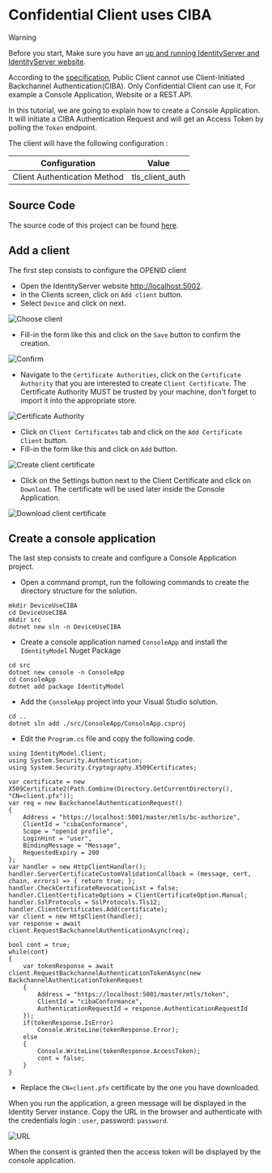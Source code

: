 # Confidential Client uses CIBA

> [!WARNING]
> Before you start, Make sure you have an [up and running IdentityServer and IdentityServer website](/documentation/gettingstarted/index.html).

According to the [specification](https://openid.net/specs/openid-client-initiated-backchannel-authentication-core-1_0.html), Public Client cannot use Client-Initiated Backchannel Authentication(CIBA).
Only Confidential Client can use it, For example a Console Application, Website or a REST.API.

In this tutorial, we are going to explain how to create a Console Application. It will initiate a CIBA Authentication Request and will get an Access Token by polling the `Token` endpoint.

The client will have the following configuration :

| Configuration                            | Value           |
| ---------------------------------------- | --------------- |
| Client Authentication Method             | tls_client_auth |

## Source Code

The source code of this project can be found [here](https://github.com/simpleidserver/SimpleIdServer/tree/master/samples/DeviceUseCIBA).

## Add a client

The first step consists to configure the OPENID client

* Open the IdentityServer website [http://localhost:5002](http://localhost:5002).
* In the Clients screen, click on `Add client` button.
* Select `Device` and click on next.

![Choose client](images/ciba-1.png)

* Fill-in the form like this and click on the `Save` button to confirm the creation.

![Confirm](images/ciba-2.png)

* Navigate to the `Certificate Authorities`, click on the `Certificate Authority` that you are interested to create `Client Certificate`. The Certificate Authority MUST be trusted by your machine, don't forget to import it into the appropriate store.

![Certificate Authority](images/ciba-3.png)

* Click on `Client Certificates` tab and click on the `Add Certificate Client` button.
* Fill-in the form like this and click on `Add` button.

![Create client certificate](images/ciba-4.png)

* Click on the Settings button next to the Client Certificate and click on `Download`. The certificate will be used later inside the Console Application.

![Download client certificate](images/ciba-5.png)

## Create a console application

The last step consists to create and configure a Console Application project.

* Open a command prompt, run the following commands to create the directory structure for the solution.

```
mkdir DeviceUseCIBA
cd DeviceUseCIBA
mkdir src
dotnet new sln -n DeviceUseCIBA
```

* Create a console application named `ConsoleApp` and install the `IdentityModel` Nuget Package

```
cd src
dotnet new console -n ConsoleApp
cd ConsoleApp
dotnet add package IdentityModel
```

* Add the `ConsoleApp` project into your Visual Studio solution.

```
cd ..
dotnet sln add ./src/ConsoleApp/ConsoleApp.csproj
```

* Edit the `Program.cs` file and copy the following code. 

```
using IdentityModel.Client;
using System.Security.Authentication;
using System.Security.Cryptography.X509Certificates;

var certificate = new X509Certificate2(Path.Combine(Directory.GetCurrentDirectory(), "CN=client.pfx"));
var req = new BackchannelAuthenticationRequest()
{
    Address = "https://localhost:5001/master/mtls/bc-authorize",
    ClientId = "cibaConformance",
    Scope = "openid profile",
    LoginHint = "user",
    BindingMessage = "Message",
    RequestedExpiry = 200
};
var handler = new HttpClientHandler();
handler.ServerCertificateCustomValidationCallback = (message, cert, chain, errors) => { return true; };
handler.CheckCertificateRevocationList = false;
handler.ClientCertificateOptions = ClientCertificateOption.Manual;
handler.SslProtocols = SslProtocols.Tls12;
handler.ClientCertificates.Add(certificate);
var client = new HttpClient(handler);
var response = await client.RequestBackchannelAuthenticationAsync(req);

bool cont = true;
while(cont)
{
    var tokenResponse = await client.RequestBackchannelAuthenticationTokenAsync(new BackchannelAuthenticationTokenRequest
    {
        Address = "https://localhost:5001/master/mtls/token",
        ClientId = "cibaConformance",
        AuthenticationRequestId = response.AuthenticationRequestId
    });
    if(tokenResponse.IsError)
        Console.WriteLine(tokenResponse.Error);
    else
    {
        Console.WriteLine(tokenResponse.AccessToken);
        cont = false;
    }
}
```

* Replace the `CN=client.pfx` certificate by the one you have downloaded.

When you run the application, a green message will be displayed in the Identity Server instance. 
Copy the URL in the browser and authenticate with the credentials login : `user`, password: `password`.

![URL](images/ciba-6.png)

When the consent is granted then the access token will be displayed by the console application.